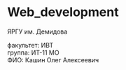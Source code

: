# Web_development
ЯРГУ им. Демидова

факультет: ИВТ<br>
группа: ИТ-11 МО<br>
ФИО: Кашин Олег Алексеевич
